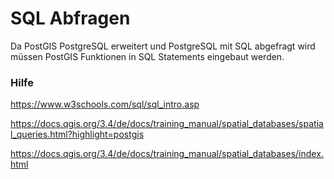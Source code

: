# SQL Abfragen

Da PostGIS PostgreSQL erweitert und PostgreSQL mit SQL abgefragt wird müssen PostGIS Funktionen in SQL Statements eingebaut werden.

### Hilfe
https://www.w3schools.com/sql/sql_intro.asp

https://docs.qgis.org/3.4/de/docs/training_manual/spatial_databases/spatial_queries.html?highlight=postgis

https://docs.qgis.org/3.4/de/docs/training_manual/spatial_databases/index.html
